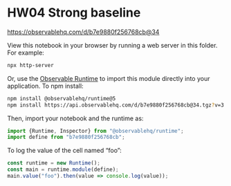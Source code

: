 # HW04 Strong baseline

https://observablehq.com/d/b7e9880f256768cb@34

View this notebook in your browser by running a web server in this folder. For
example:

~~~sh
npx http-server
~~~

Or, use the [Observable Runtime](https://github.com/observablehq/runtime) to
import this module directly into your application. To npm install:

~~~sh
npm install @observablehq/runtime@5
npm install https://api.observablehq.com/d/b7e9880f256768cb@34.tgz?v=3
~~~

Then, import your notebook and the runtime as:

~~~js
import {Runtime, Inspector} from "@observablehq/runtime";
import define from "b7e9880f256768cb";
~~~

To log the value of the cell named “foo”:

~~~js
const runtime = new Runtime();
const main = runtime.module(define);
main.value("foo").then(value => console.log(value));
~~~
